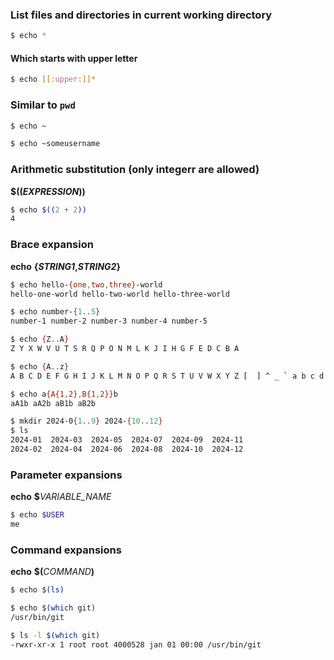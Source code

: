 ### List files and directories in current working directory

```sh
$ echo *
```

#### Which starts with upper letter

```sh
$ echo [[:upper:]]*
```

### Similar to `pwd`

```sh
$ echo ~
```

```sh
$ echo ~someusername
```

### Arithmetic substitution (only integerr are allowed)

**$((_EXPRESSION_))**

```sh
$ echo $((2 + 2))
4
```

### Brace expansion

**echo** **{_STRING1_,_STRING2_}**

```sh
$ echo hello-{one,two,three}-world
hello-one-world hello-two-world hello-three-world
```

```sh
$ echo number-{1..5}
number-1 number-2 number-3 number-4 number-5
```

```sh
$ echo {Z..A}
Z Y X W V U T S R Q P O N M L K J I H G F E D C B A
```

```sh
$ echo {A..z}
A B C D E F G H I J K L M N O P Q R S T U V W X Y Z [  ] ^ _ ` a b c d e f g h i j k l m n o p q r s t u v w x y z
```

```sh
$ echo a{A{1,2},B{1,2}}b
aA1b aA2b aB1b aB2b
```

```sh
$ mkdir 2024-0{1..9} 2024-{10..12}
$ ls
2024-01  2024-03  2024-05  2024-07  2024-09  2024-11
2024-02  2024-04  2024-06  2024-08  2024-10  2024-12
```

### Parameter expansions

**echo** **$**_VARIABLE_NAME_

```sh
$ echo $USER
me
```

### Command expansions

**echo** **$(**_COMMAND_**)**

```sh
$ echo $(ls)
```

```sh
$ echo $(which git)
/usr/bin/git
```

```sh
$ ls -l $(which git)
-rwxr-xr-x 1 root root 4000528 jan 01 00:00 /usr/bin/git
```
